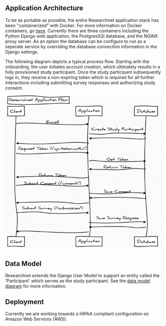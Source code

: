 


## Application Architecture

To be as portable as possible, the entire Researchnet applicaiton stack has been "containerized" with Docker.  For more information on Docker containers, go [here](https://linuxcontainers.org/).  Currently there are three containers including the Python Django web application, the PostgresSQl database, and the NGINX proxy server.  As an option the database can be configure to run as a seperate service by overriding the database connection information in the Django settings.
 

The following diagram depicts a typical process flow.  Starting with the onboarding, the user initiates account creation, which ultimately results in a fully provisioned study participant. Once the study participant subsequently logs in, they receive a non-expiring token which is required for all further interactions including submitting survey responses and authorizing study consent.

![flow](images/flow.png )



## Data Model

Researchnet extends the Django User Model to support an entity called the 'Participant' which serves as the study participant.  See the [data model diagram](images/models.png) for more information.



## Deployment

Currently we are working towards a HIPAA compliant configuration on Amazon Web Services (AWS).



